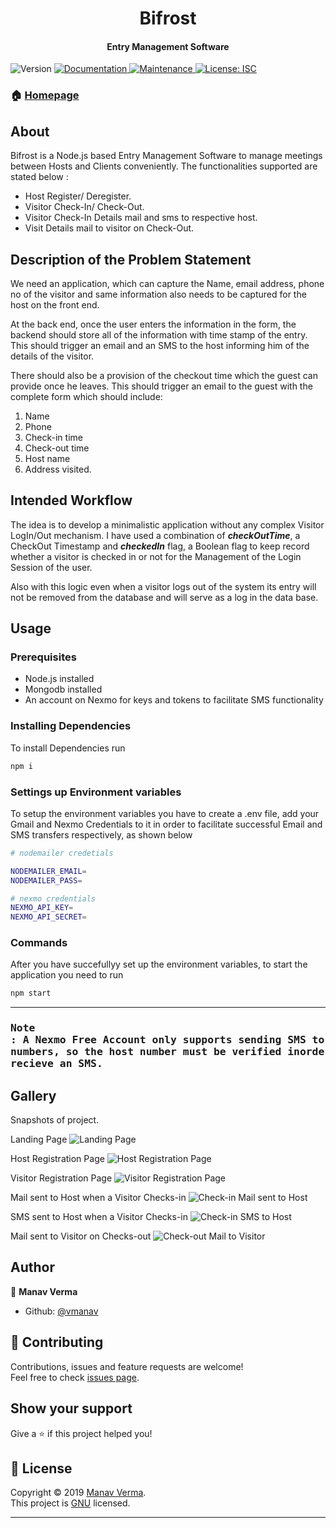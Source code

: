 <h1 align="center">Bifrost</h1>
<h4 align="center">Entry Management Software</h4>
<p>

  <img alt="Version" src="https://img.shields.io/badge/version-1.0.0-blue.svg?cacheSeconds=2592000" />
  <a href="https://github.com/vmanav/Bifrost#readme" target="_blank">
    <img alt="Documentation" src="https://img.shields.io/badge/documentation-yes-brightgreen.svg" />
  </a>
  <a href="https://github.com/vmanav/Bifrost/graphs/commit-activity" target="_blank">
    <img alt="Maintenance" src="https://img.shields.io/badge/Maintained%3F-yes-green.svg" />
  </a>
  <a href="https://github.com/vmanav/Bifrost/blob/master/LICENSE" target="_blank">
    <img alt="License: ISC" src="https://img.shields.io/github/license/vmanav/Bifrost" />
  </a>
</p>


### 🏠 [Homepage](https://github.com/vmanav/Bifrost#readme)

## About

Bifrost is a Node.js based Entry Management Software to manage meetings between Hosts and Clients conveniently. The functionalities supported are stated below :

* Host Register/ Deregister.
* Visitor Check-In/ Check-Out.
* Visitor Check-In Details mail and sms to respective host.
* Visit Details mail to visitor on Check-Out.

## Description of the Problem Statement

We need an application, which can capture the Name, email address, phone no of the visitor and same information also needs to be captured for the host on the front end.

At the back end, once the user enters the information in the form, the backend should store all of the information with time stamp of the entry. This should trigger an email and an SMS to the host informing him of the details of the visitor.

There should also be a provision of the checkout time which the guest can provide once he leaves. This should trigger an email to the guest with the complete form which should include:

1. Name
1. Phone
1. Check-in time
1. Check-out time
1. Host name
1. Address visited.

## Intended Workflow

The idea is to develop a minimalistic application without any complex Visitor LogIn/Out mechanism. I have used a combination of _**checkOutTime**_, a CheckOut Timestamp and _**checkedIn**_ flag, a Boolean flag to keep record whether a visitor is checked in or not for the Management of the Login Session of the user.

Also with this logic even when a visitor logs out of the system its entry will not be removed from the database and will serve as a log in the data base.

## Usage

### Prerequisites 

* Node.js installed
* Mongodb installed
* An account on Nexmo for keys and tokens to facilitate SMS functionality

### Installing Dependencies

To install Dependencies run

```sh
npm i
```

### Settings up Environment variables 

To setup the environment variables you have to create a .env file, add your Gmail and Nexmo Credentials to it in order to facilitate successful Email and SMS transfers respectively, as shown below

```sh
# nodemailer credetials

NODEMAILER_EMAIL=
NODEMAILER_PASS=

# nexmo credentials
NEXMO_API_KEY=
NEXMO_API_SECRET=
```



### Commands

After you have succefullyy set up the environment variables, to start the application you need to run

```sh
npm start
```

---

### <pre>Note : A Nexmo Free Account only supports sending SMS to verified mobile numbers, so the host number must be verified inorder to successfully recieve an SMS.</pre>


## Gallery

Snapshots of project.

Landing Page
![Landing Page](public/bifrostHome.png)

Host Registration Page
![Host Registration Page](public/host_reg.png)

Visitor Registration Page
![Visitor Registration Page](public/visitor_checkin.png)

Mail sent to Host when a Visitor Checks-in
![Check-in Mail sent to Host](public/mail_to_host.png)

SMS sent to Host when a Visitor Checks-in
![Check-in SMS to Host](public/hostMsg.jpeg)

Mail sent to Visitor on Checks-out
![Check-out Mail to Visitor](public/mail_to_visitor.jpeg)

## Author

👤 **Manav Verma**

* Github: [@vmanav](https://github.com/vmanav)

## 🤝 Contributing

Contributions, issues and feature requests are welcome!<br />Feel free to check [issues page](https://github.com/vmanav/Bifrost/issues).

## Show your support

Give a ⭐️ if this project helped you!

## 📝 License

Copyright © 2019 [Manav Verma](https://github.com/vmanav).<br />
This project is [GNU](https://github.com/vmanav/Bifrost/blob/master/LICENSE) licensed.

***
